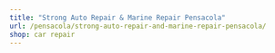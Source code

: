 ```yaml
---
title: "Strong Auto Repair & Marine Repair Pensacola"
url: /pensacola/strong-auto-repair-and-marine-repair-pensacola/
shop: car repair
---
```


